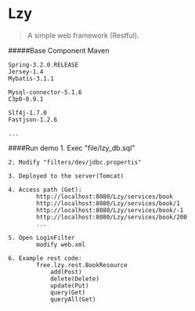 

# Lzy
> A simple web framework (Restful).


#####Base Component
	Maven

	Spring-3.2.0.RELEASE
	Jersey-1.4
	Mybatis-3.1.1
	
	Mysql-connector-5.1.6
	C3p0-0.9.1
	
	Slf4j-1.7.0
	Fastjson-1.2.6
	
	...


####Run demo
	1. Exec "file/lzy_db.sql"
	
	2. Modify "filters/dev/jdbc.propertis"	
	
	3. Deployed to the server(Tomcat)
	
	4. Access path (Get):
			http://localhost:8080/Lzy/services/book
			http://localhost:8080/Lzy/services/book/1
			http://localhost:8080/Lzy/services/book/-1
			http://localhost:8080/Lzy/services/book/200
			...
			
	5. Open LoginFilter
			modify web.xml 
			
	6. Example rest code:
			free.lzy.rest.BookResource
				add(Post)
				delete(Delete)
				update(Put)
				query(Get)
				queryAll(Get)

